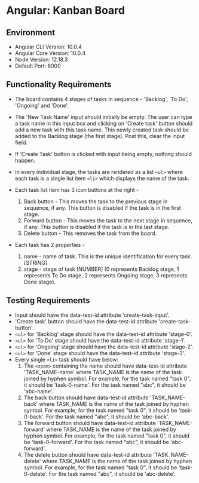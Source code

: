 # Angular: Kanban Board

## Environment

- Angular CLI Version: 10.0.4
- Angular Core Version: 10.0.4
- Node Version: 12.18.3
- Default Port: 8000

## Functionality Requirements

- The board contains 4 stages of tasks in sequence - 'Backlog', 'To Do', 'Ongoing' and 'Done'.

- The 'New Task Name' input should initially be empty. The user can type a task name in this input box and clicking on 'Create task' button should add a new task with this task name. This newly created task should be added to the Backlog stage (the first stage). Post this, clear the input field.

- If 'Create Task' button is clicked with input being empty, nothing should happen.

- In every individual stage, the tasks are rendered as a list `<ul>` where each task is a single list item `<li>` which displays the name of the task.
- Each task list item has 3 icon buttons at the right -

  1. Back button - This moves the task to the previous stage in sequence, if any. This button is disabled if the task is in the first stage.
  2. Forward button - This moves the task to the next stage in sequence, if any. This button is disabled if the task is in the last stage.
  3. Delete button - This removes the task from the board.

- Each task has 2 properties -
  1. name - name of task. This is the unique identification for every task. [STRING]
  2. stage - stage of task [NUMBER] (0 represents Backlog stage, 1 represents To Do stage, 2 represents Ongoing stage, 3 represents Done stage).

## Testing Requirements

- Input should have the data-test-id attribute 'create-task-input'.
- 'Create task' button should have the data-test-id attribute 'create-task-button'.
- `<ul>` for 'Backlog' stage should have the data-test-id attribute 'stage-0'.
- `<ul>` for 'To Do' stage should have the data-test-id attribute 'stage-1'.
- `<ul>` for 'Ongoing' stage should have the data-test-id attribute 'stage-2'.
- `<ul>` for 'Done' stage should have the data-test-id attribute 'stage-3'.
- Every single `<li>` task should have below:
  1. The `<span>` containing the name should have data-test-id attribute 'TASK_NAME-name' where TASK_NAME is the name of the task joined by hyphen symbol. For example, for the task named "task 0", it should be 'task-0-name'. For the task named "abc", it should be 'abc-name'.
  2. The back button should have data-test-id attribute 'TASK_NAME-back' where TASK_NAME is the name of the task joined by hyphen symbol. For example, for the task named "task 0", it should be 'task-0-back'. For the task named "abc", it should be 'abc-back'.
  3. The forward button should have data-test-id attribute 'TASK_NAME-forward' where TASK_NAME is the name of the task joined by hyphen symbol. For example, for the task named "task 0", it should be 'task-0-forward'. For the task named "abc", it should be 'abc-forward'.
  4. The delete button should have data-test-id attribute 'TASK_NAME-delete' where TASK_NAME is the name of the task joined by hyphen symbol. For example, for the task named "task 0", it should be 'task-0-delete'. For the task named "abc", it should be 'abc-delete'.
